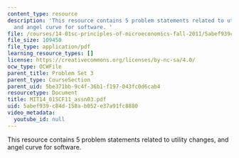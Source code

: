 ```yaml
---
content_type: resource
description: 'This resource contains 5 problem statements related to utility changes,
  and angel curve for software. '
file: /courses/14-01sc-principles-of-microeconomics-fall-2011/5abef939c84d158ab052e37a91fc8880_MIT14_01SCF11_assn03.pdf
file_size: 109450
file_type: application/pdf
learning_resource_types: []
license: https://creativecommons.org/licenses/by-nc-sa/4.0/
ocw_type: OCWFile
parent_title: Problem Set 3
parent_type: CourseSection
parent_uid: 5be371bb-9c4f-36b1-f197-043fc0d6cab4
resourcetype: Document
title: MIT14_01SCF11_assn03.pdf
uid: 5abef939-c84d-158a-b052-e37a91fc8880
video_metadata:
  youtube_id: null
---
```

This resource contains 5 problem statements related to utility changes, and angel curve for software. 